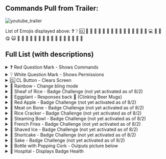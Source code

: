 ## Commands Pull from Trailer:
![youtube_trailer](https://github.com/securepadawan/ANDnXOR/assets/66234098/82a94e80-fe8e-4cf2-b60c-1646e9e5c52b)

List of Emojis displayed above:
❓	❔	🆑	🌈	🌾	🍆	🍎	🍖	🍘	🍜
🍟	🍧	🍰	🍶	🍾	🏥	💌	💩	💻	📜
🔪	😋	🙀	🚩	🤖	🥃	🥓	🥔	🥕	🥙
🥜	🥣	🥧	🥩	🦆	🧀	🧁	🧠	🧮

## Full List (with descriptions)

<details>
<summary>❓ Red Question Mark - Shows Commands</summary>

![red_question](https://github.com/securepadawan/ANDnXOR/assets/66234098/5bc4aa01-a7e9-4fd8-aad1-920910293f93)
</details>

<details>
<summary>❔ White Question Mark - Shows Permissions</summary>

![white_question](https://github.com/securepadawan/ANDnXOR/assets/66234098/f4f3bb17-030e-4e1d-8c63-0f7132d738de)
</details>

<details>
<summary>🆑 CL Button - Clears Screen</summary>
</details>

<details>
<summary>🌈 Rainbow - Change bling mode</summary>

![rainbow](https://github.com/securepadawan/ANDnXOR/assets/66234098/821a5ce2-804d-4ca3-b3b0-9b85934498cb)
</details>

<details>
<summary>🌾 Sheaf of Rice - Badge Challenge (not yet activated as of 8/2)</summary>

![rice](https://github.com/securepadawan/ANDnXOR/assets/66234098/93668b9b-e213-4312-9dbb-df4bfce3bef3)
</details>

<details>
<summary>🍆 Eggplant - Responses back 🍻 (Clinking Beer Mugs)</summary>

![eggplant](https://github.com/securepadawan/ANDnXOR/assets/66234098/fd6752bf-38e0-482f-81cb-bfe6e00d4d6d)
</details>

<details>
<summary>🍎 Red Apple - Badge Challenge (not yet activated as of 8/2)</summary>

![apple](https://github.com/securepadawan/ANDnXOR/assets/66234098/86626b29-c497-4cb1-a771-28f2b96a0801)
</details>

<details>
<summary>🍖 Meat on Bone - Badge Challenge (not yet activated as of 8/2)</summary>

![meat](https://github.com/securepadawan/ANDnXOR/assets/66234098/c1bb34e5-acee-435e-a4a6-34b4cb7e3260)
</details>

<details>
<summary>🍘 Rice Cracker - Badge Challenge (not yet activated as of 8/2)</summary>

  ![rice_cracker](https://github.com/securepadawan/ANDnXOR/assets/66234098/b29e7046-2720-4bee-b9c8-6ee07ae2f14b)
</details>

<details>
<summary>🍜 Steaming Bowl - Badge Challenge (not yet activated as of 8/2)</summary>

![steaming_bowl](https://github.com/securepadawan/ANDnXOR/assets/66234098/996d4011-b860-453b-98c1-65c3c8dae1e5)
</details>

<details>
<summary>🍟 French Fries - Badge Challenge (not yet activated as of 8/2)</summary>

![fries](https://github.com/securepadawan/ANDnXOR/assets/66234098/da0d35dd-3fac-4b8d-98b8-49666738041b)
</details>

<details>
<summary>🍧 Shaved Ice - Badge Challenge (not yet activated as of 8/2)</summary>

  ![shaved_ice](https://github.com/securepadawan/ANDnXOR/assets/66234098/83864489-1e19-464a-9f79-7b95a53d4d2a)
</details>

<details>
<summary>🍰 Shortcake - Badge Challenge (not yet activated as of 8/2)</summary>

![shortcake](https://github.com/securepadawan/ANDnXOR/assets/66234098/67d9aaab-f60f-4f26-9b5f-13cc419bb431)
</details>

<details>
<summary>🍶 Sake - Badge Challenge (not yet activated as of 8/2)</summary>

![sake](https://github.com/securepadawan/ANDnXOR/assets/66234098/90565e7e-e18a-42f1-b1ed-256f4de6d0e1)
</details>

<details>
<summary>🍾 Bottle with Popping Cork - Outputs picture below</summary>

![bottle_cork](https://github.com/securepadawan/ANDnXOR/assets/66234098/b798f927-d77e-4f37-ac83-3bf092df5971)
</details>

<details>
<summary>🏥 Hospital - Displays Badge Health</summary>

![hospital](https://github.com/securepadawan/ANDnXOR/assets/66234098/21eb0d06-7829-4621-8992-cee2a812f31f)
</details>


























